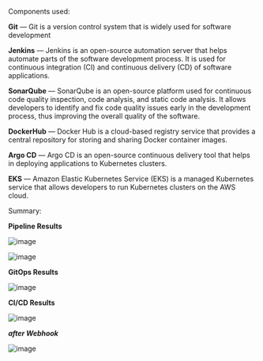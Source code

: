 Components used:

**Git** — Git is a version control system that is widely used for software development

**Jenkins** — Jenkins is an open-source automation server that helps automate parts of the software development process. It is used for continuous integration (CI) and continuous delivery (CD) of software applications.

**SonarQube** — SonarQube is an open-source platform used for continuous code quality inspection, code analysis, and static code analysis. It allows developers to identify and fix code quality issues early in the development process, thus improving the overall quality of the software.

**DockerHub** — Docker Hub is a cloud-based registry service that provides a central repository for storing and sharing Docker container images.

**Argo CD** — Argo CD is an open-source continuous delivery tool that helps in deploying applications to Kubernetes clusters. 

**EKS** — Amazon Elastic Kubernetes Service (EKS) is a managed Kubernetes service that allows developers to run Kubernetes clusters on the AWS cloud.


Summary:

**Pipeline Results** 

![image](https://github.com/Tim275/Project3---java-maven-sonar-argocd-k8s/assets/117520669/b0053bb9-8f7c-445e-9fed-6d48159f7206)

![image](https://github.com/Tim275/Project3---java-maven-sonar-argocd-k8s/assets/117520669/cb0592a9-6a05-4e02-b824-04b7007f6818)

**GitOps Results** 

![image](https://github.com/Tim275/Project3---java-maven-sonar-argocd-k8s/assets/117520669/bb1378d1-3647-46bc-9097-7934687de7ed)

**CI/CD Results**


![image](https://github.com/Tim275/Project3---java-maven-sonar-argocd-k8s/assets/117520669/3479b9c3-faed-4485-89cc-0ea5a90082bb)


***after Webhook***

![image](https://github.com/Tim275/Project3---java-maven-sonar-argocd-k8s/assets/117520669/697d8b7f-2a8d-4947-8526-1efb542c2d57)





